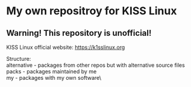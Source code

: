 # My own repositroy for KISS Linux
## Warning! This repository is unofficial!

KISS Linux official website: https://k1sslinux.org

Structure:\
alternative - packages from other repos but with alternative source files\
packs       - packages maintained by me\
my          - packages with my own software\
